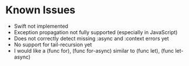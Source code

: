 # Known Issues

* Swift not implemented
* Exception propagation not fully supported (especially in JavaScript)
* Does not correctly detect missing :async and :context errors yet
* No support for tail-recursion yet
* I would like a (func for), (func for-async) similar to (func let), (func let-async)

